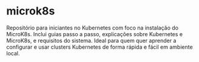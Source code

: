 # microk8s
Repositório para iniciantes no Kubernetes com foco na instalação do MicroK8s. Inclui guias passo a passo, explicações sobre Kubernetes e MicroK8s, e requisitos do sistema. Ideal para quem quer aprender a configurar e usar clusters Kubernetes de forma rápida e fácil em ambiente local.
